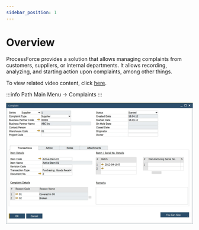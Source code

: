 ```yaml
---
sidebar_position: 1
---
```


# Overview

ProcessForce provides a solution that allows managing complaints from customers, suppliers, or internal departments. It allows recording, analyzing, and starting action upon complaints, among other things.

To view related video content, click [here](https://www.youtube.com/watch?v=3oGbHH8YThY).

:::info Path
    Main Menu → Complaints
:::

![Complaint](./media/overview/complaint.webp)
